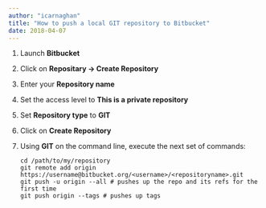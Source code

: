 ```yaml
---
author: "icarnaghan"
title: "How to push a local GIT repository to Bitbucket"
date: 2018-04-07
---
```


1. Launch **Bitbucket**
2. Click on **Repositary -> Create Repository**
3. Enter your **Repository name**
4. Set the access level to **This is a private repository**
5. Set **Repository type** to **GIT**
6. Click on **Create Repository**
7. Using **GIT** on the command line, execute the next set of commands:
    
    ```
    cd /path/to/my/repository
    git remote add origin https://username@bitbucket.org/<username>/<repositoryname>.git
    git push -u origin --all # pushes up the repo and its refs for the first time
    git push origin --tags # pushes up tags
    ```

